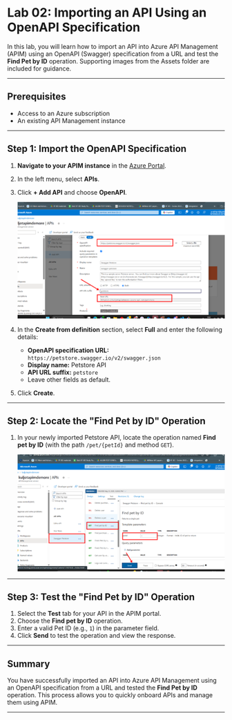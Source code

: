 # Lab 02: Importing an API Using an OpenAPI Specification

In this lab, you will learn how to import an API into Azure API Management (APIM) using an OpenAPI (Swagger) specification from a URL and test the **Find Pet by ID** operation. Supporting images from the Assets folder are included for guidance.

---

## Prerequisites

- Access to an Azure subscription
- An existing API Management instance

---

## Step 1: Import the OpenAPI Specification

1. **Navigate to your APIM instance** in the [Azure Portal](https://portal.azure.com/).
2. In the left menu, select **APIs**.
3. Click **+ Add API** and choose **OpenAPI**.

   ![OpenAPI Swagger API Introduction](../Assets/OpenAPI_swagger_API_introduction.png)

4. In the **Create from definition** section, select **Full** and enter the following details:
   - **OpenAPI specification URL:** `https://petstore.swagger.io/v2/swagger.json`
   - **Display name:** Petstore API
   - **API URL suffix:** `petstore`
   - Leave other fields as default.

5. Click **Create**.

---

## Step 2: Locate the "Find Pet by ID" Operation

1. In your newly imported Petstore API, locate the operation named **Find pet by ID** (with the path `/pet/{petId}` and method `GET`).

   ![Find Pet by ID](../Assets/Find_pet_by_id.png)

---

## Step 3: Test the "Find Pet by ID" Operation

1. Select the **Test** tab for your API in the APIM portal.
2. Choose the **Find pet by ID** operation.
3. Enter a valid Pet ID (e.g., `1`) in the parameter field.
4. Click **Send** to test the operation and view the response.

---

## Summary

You have successfully imported an API into Azure API Management using an OpenAPI specification from a URL and tested the **Find Pet by ID** operation. This process allows you to quickly onboard APIs and manage them using APIM.

---